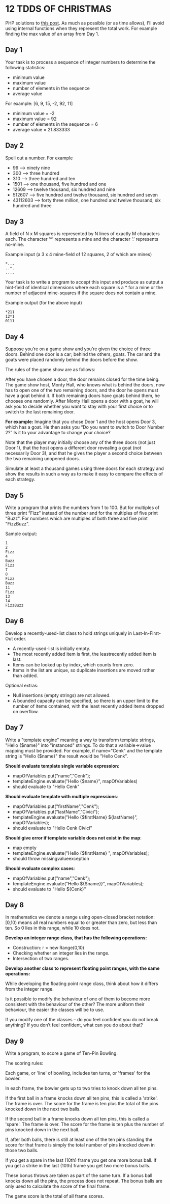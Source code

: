12 TDDS OF CHRISTMAS
====================
PHP solutions to [this post][1]. As much as possible (or as time allows), I'll 
avoid using internal functions when they represent the total work. For example
finding the max value of an array from Day 1.

Day 1
-----
Your task is to process a sequence of integer numbers
to determine the following statistics:

- minimum value
- maximum value
- number of elements in the sequence
- average value

For example: [6, 9, 15, -2, 92, 11]

- minimum value = -2
- maximum value = 92
- number of elements in the sequence = 6
- average value = 21.833333

Day 2
-----
Spell out a number. For example

- 99 –> ninety nine
- 300 –> three hundred
- 310 –> three hundred and ten
- 1501 –> one thousand, five hundred and one
- 12609 –> twelve thousand, six hundred and nine
- 512607 –> five hundred and twelve thousand, six hundred and seven
- 43112603 –> forty three million, one hundred and twelve thousand, six hundred 
and three

Day 3
-----

A field of N x M squares is represented by N lines of
exactly M characters each. The character ‘*’ represents
a mine and the character ‘.’ represents no-mine.

Example input (a 3 x 4 mine-field of 12 squares, 2 of
which are mines)

    *...
    ..*.
    ....

Your task is to write a program to accept this input and
produce as output a hint-field of identical dimensions
where each square is a * for a mine or the number of
adjacent mine-squares if the square does not contain a mine.

Example output (for the above input)

    *211
    12*1
    0111

Day 4
-----

Suppose you’re on a game show and you’re given the choice of three doors. 
Behind one door is a car; behind the others, goats. The car and the goats 
were placed randomly behind the doors before the show.

The rules of the game show are as follows:

After you have chosen a door, the door remains closed for the time being. The 
game show host, Monty Hall, who knows what is behind the doors, now has to 
open one of the two remaining doors, and the door he opens must have a goat 
behind it. If both remaining doors have goats behind them, he chooses one 
randomly. After Monty Hall opens a door with a goat, he will ask you to decide 
whether you want to stay with your first choice or to switch to the last 
remaining door.

**For example:**
Imagine that you chose Door 1 and the host opens Door 3, which has a goat. He 
then asks you “Do you want to switch to Door Number 2?” Is it to your advantage 
to change your choice?

Note that the player may initially choose any of the three doors (not just Door 
1), that the host opens a different door revealing a goat (not necessarily Door 
3), and that he gives the player a second choice between the two remaining 
unopened doors.

Simulate at least a thousand games using three doors for each strategy and show 
the results in such a way as to make it easy to compare the effects of each 
strategy.

Day 5
-----

Write a program that prints the numbers from 1 to 100. But for multiples of 
three print “Fizz” instead of the number and for the multiples of five print 
"Buzz". For numbers which are multiples of both three and five print 
"FizzBuzz".

Sample output:

    1
    2
    Fizz
    4
    Buzz
    Fizz
    7
    8
    Fizz
    Buzz
    11
    Fizz
    13
    14
    FizzBuzz
    

Day 6
-----

Develop a recently-used-list class to hold strings uniquely in Last-In-First-Out
order.

- A recently-used-list is initially empty.
- The most recently added item is first, the leastrecently added item is last.
- Items can be looked up by index, which counts from zero.
- Items in the list are unique, so duplicate insertions are moved rather than 
added.

Optional extras:

- Null insertions (empty strings) are not allowed.
- A bounded capacity can be specified, so there is an upper limit to the number 
of items contained, with the least recently added items dropped on overflow.

Day 7
-----

Write a "template engine" meaning a way to transform template strings, "Hello 
{$name}" into "instanced" strings. To do that a variable->value mapping must 
be provided. For example, if name="Cenk" and the template string is "Hello 
{$name}" the result would be "Hello Cenk".

**Should evaluate template single variable expression**:
- mapOfVariables.put("name","Cenk");
- templateEngine.evaluate("Hello {$name}", mapOfVariables)
- should evaluate to "Hello Cenk"

**Should evaluate template with multiple expressions**:
- mapOfVariables.put("firstName","Cenk");
- mapOfVariables.put("lastName","Civici");
- templateEngine.evaluate("Hello {$firstName} ${lastName}", mapOfVariables);
- should evaluate to "Hello Cenk Civici"

**Should give error if template variable does not exist in the map**:
- map empty
- templateEngine.evaluate("Hello {$firstName} ", mapOfVariables);
- should throw missingvalueexception

**Should evaluate complex cases**:
- mapOfVariables.put("name","Cenk");
- templateEngine.evaluate("Hello ${$name}}", mapOfVariables);
- should evaluate to "Hello ${Cenk}"

Day 8
-----

In mathematics we denote a range using open-closed bracket notation: [0,10) 
means all real numbers equal to or greater than zero, but less than ten. So 0 
lies in this range, while 10 does not.

**Develop an integer range class, that has the following operations:**
- Construction: r = new Range(0,10)
- Checking whether an integer lies in the range. 
- Intersection of two ranges.

**Develop another class to represent floating point ranges, with the same 
operations:**

While developing the floating point range class, think about how it differs 
from the integer range.

Is it possible to modify the behaviour of one of them to become more consistent 
with the behaviour of the other? The more uniform their behaviour, the easier 
the classes will be to use.

If you modify one of the classes – do you feel confident you do not break 
anything? If you don’t feel confident, what can you do about that?

Day 9
-----

Write a program, to score a game of Ten-Pin Bowling.

The scoring rules:

Each game, or 'line' of bowling, includes ten turns, or 'frames' for the bowler.

In each frame, the bowler gets up to two tries to knock down all ten pins.

If the first ball in a frame knocks down all ten pins, this is called a 
'strike'. The frame is over. The score for the frame is ten plus the total 
of the pins knocked down in the next two balls.

If the second ball in a frame knocks down all ten pins, this is called a 
'spare'. The frame is over. The score for the frame is ten plus the number 
of pins knocked down in the next ball.

If, after both balls, there is still at least one of the ten pins standing 
the score for that frame is simply the total number of pins knocked down 
in those two balls.

If you get a spare in the last (10th) frame you get one more bonus ball. 
If you get a strike in the last (10th) frame you get two more bonus balls.

These bonus throws are taken as part of the same turn. If a bonus ball 
knocks down all the pins, the process does not repeat. The bonus balls 
are only used to calculate the score of the final frame.

The game score is the total of all frame scores.

[1]: http://www.wiredtothemoon.com/2012/12/12-tdds-of-christmas/
